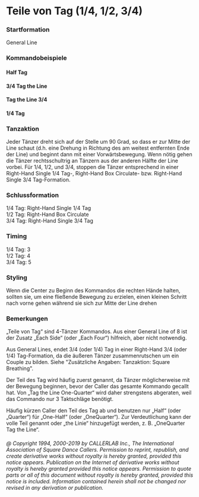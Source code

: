 
# Teile von Tag (1/4, 1/2, 3/4)

### Startformation

General Line

### Kommandobeispiele

#### Half Tag
#### 3/4 Tag the Line
#### Tag the Line 3/4
#### 1/4 Tag

### Tanzaktion

Jeder Tänzer dreht sich auf der Stelle um 90 Grad, so dass er zur Mitte der Line schaut (d.h. eine
Drehung in Richtung des am weitest entfernten Ende der Line) und beginnt dann mit einer
Vorwärtsbewegung. Wenn nötig gehen die Tänzer rechtsschultrig an Tänzern aus der anderen Hälfte der Line
vorbei. Für 1/4, 1/2, und 3/4, stoppen die Tänzer entsprechend in einer Right-Hand Single 1/4 Tag-, Right-Hand
Box Circulate- bzw. Right-Hand Single 3/4 Tag-Formation.

### Schlussformation

1/4 Tag: Right-Hand Single 1/4 Tag  
1/2 Tag: Right-Hand Box Circulate  
3/4 Tag: Right-Hand Single 3/4 Tag  

### Timing

1/4 Tag: 3  
1/2 Tag: 4  
3/4 Tag: 5  

### Styling

Wenn die Center zu Beginn des Kommandos die rechten Hände halten, sollten sie, um eine fließende
Bewegung zu erzielen, einen kleinen Schritt nach vorne gehen während sie sich zur Mitte der Line drehen

### Bemerkungen

„Teile von Tag“ sind 4-Tänzer Kommandos. Aus einer General Line of 8 ist der Zusatz „Each Side“
(oder „Each Four“) hilfreich, aber nicht notwendig.

Aus General Lines, endet 3/4 (oder 1/4) Tag in einer Right-Hand 3/4 (oder 1/4) Tag-Formation, da die äußeren
Tänzer zusammenrutschen um ein Couple zu bilden. Siehe "Zusätzliche Angaben: Tanzaktion: Square
Breathing".

Der Teil des Tag wird häufig zuerst genannt, da Tänzer möglicherweise mit der Bewegung beginnen, bevor der
Caller das gesamte Kommando gecallt hat. Von „Tag the Line One-Quarter“ wird daher strengstens abgeraten,
weil das Commando nur 3 Taktschläge benötigt.

Häufig kürzen Caller den Teil des Tag ab und benutzen nur „Half“ (oder „Quarter“) für „One-Half“ (oder „OneQuarter“). Zur Verdeutlichung kann der volle Teil genannt oder „the Linie“ hinzugefügt werden, z. B. „OneQuarter Tag the Line“.

###### @ Copyright 1994, 2000-2019 by CALLERLAB Inc., The International Association of Square Dance Callers. Permission to reprint, republish, and create derivative works without royalty is hereby granted, provided this notice appears. Publication on the Internet of derivative works without royalty is hereby granted provided this notice appears. Permission to quote parts or all of this document without royalty is hereby granted, provided this notice is included. Information contained herein shall not be changed nor revised in any derivation or publication.


